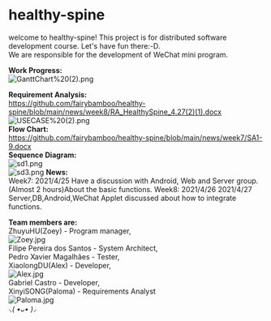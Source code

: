 # healthy-spine
welcome to healthy-spine! This project is for distributed software development course. Let's have fun there:-D.  
We are responsible for the development of WeChat mini program.  

__Work Progress:__  
![GanttChart%20(2).png](https://github.com/fairybamboo/healthy-spine/blob/main/Gantt%20Chart/GanttChart%20(2).png)  

__Requirement Analysis:__  
https://github.com/fairybamboo/healthy-spine/blob/main/news/week8/RA_HealthySpine_4.27(2)(1).docx    
![USECASE%20(2).png](https://github.com/fairybamboo/healthy-spine/blob/main/news/week8/USECASE%20(2).png)  
__Flow Chart:__  
https://github.com/fairybamboo/healthy-spine/blob/main/news/week7/SA1-9.docx  
__Sequence Diagram:__  
![sd1.png](https://github.com/fairybamboo/healthy-spine/blob/main/news/week8/sd1.png)  
![sd3.png](https://github.com/fairybamboo/healthy-spine/blob/main/news/week8/sd3.png) 
__News:__  
Week7: 2021/4/25 Have a discussion with Android, Web and Server group.(Almost 2 hours)About the basic functions.
Week8: 2021/4/26 2021/4/27 Server,DB,Android,WeChat Applet discussed about how to integrate functions.  


__Team members are:__  
ZhuyuHU(Zoey) - Program manager,  
![Zoey.jpg](https://github.com/fairybamboo/healthy-spine/blob/main/Member%20Introduction/Zoey.jpg)  
Filipe Pereira dos Santos - System Architect,  
Pedro Xavier Magalhães - Tester,  
XiaolongDU(Alex) - Developer,  
![Alex.jpg](https://github.com/fairybamboo/healthy-spine/blob/main/Member%20Introduction/Alex.jpg)  
Gabriel Castro - Developer,  
XinyiSONG(Paloma) - Requirements Analyst  
![Paloma.jpg](https://github.com/fairybamboo/healthy-spine/blob/main/Member%20Introduction/Paloma.jpg)  
*⸜( •ᴗ• )⸝*   

